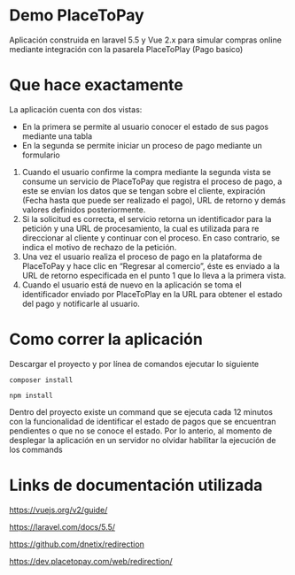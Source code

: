 # Demo PlaceToPay

Aplicación construida en laravel 5.5 y Vue 2.x para simular compras online mediante integración con la pasarela PlaceToPlay (Pago basico)

# Que hace exactamente
La aplicación cuenta con dos vistas:
- En la primera se permite al usuario conocer el estado de sus pagos mediante una tabla
- En la segunda se permite iniciar un proceso de pago mediante un formulario

1. Cuando el usuario confirme la compra mediante la segunda vista se consume un servicio de PlaceToPay que registra el proceso de pago, a este se envían los datos que se tengan sobre el cliente, expiración (Fecha hasta que puede ser realizado el pago), URL de retorno y demás valores definidos posteriormente.
2. Si la solicitud es correcta, el servicio retorna un identificador para la petición y una URL de procesamiento, la cual es utilizada para re direccionar al cliente y continuar con el proceso. En caso contrario, se indica el motivo de rechazo de la petición.
3. Una vez el usuario realiza el proceso de pago en la plataforma de PlaceToPay y hace clic en “Regresar al comercio”, éste es enviado a la URL de retorno especificada en el punto 1 que lo lleva  a la primera vista.
4. Cuando el usuario está de nuevo en la aplicación se toma el identificador enviado por PlaceToPlay en la URL para obtener el estado del pago y notificarle al usuario.


# Como correr la aplicación 

Descargar el proyecto y por línea de comandos ejecutar lo siguiente
```
composer install
```
```
npm install
```

Dentro del proyecto existe un command que se ejecuta cada 12 minutos con la funcionalidad de identificar el estado de pagos que se encuentran pendientes o que no se conoce el estado.
Por lo anterio, al momento de desplegar la aplicación en un servidor no olvidar habilitar la ejecución de los commands


# Links de documentación utilizada

https://vuejs.org/v2/guide/

https://laravel.com/docs/5.5/

https://github.com/dnetix/redirection

https://dev.placetopay.com/web/redirection/
